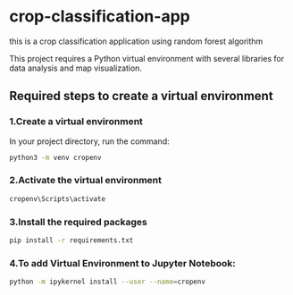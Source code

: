 # crop-classification-app
this is a crop classification application using random forest algorithm

This project requires a Python virtual environment with several libraries for data analysis and map visualization.

## Required steps to create a virtual environment

### 1.Create a virtual environment

In your project directory, run the command:

```bash
python3 -m venv cropenv
```
### 2.Activate the virtual environment
```bash
cropenv\Scripts\activate
```
### 3.Install the required packages
```bash
pip install -r requirements.txt
```
### 4.To add Virtual Environment to Jupyter Notebook: 
```bash
python -m ipykernel install --user --name=cropenv
```